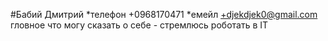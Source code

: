 #Бабий Дмитрий
*телефон
    +0968170471
*емейл
    +djekdjek0@gmail.com
гловное что могу сказать о себе - стремлюсь роботать в ІТ